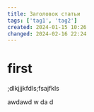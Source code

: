 ```yaml
---
title: Заголовок статьи
tags: ['tag1', 'tag2']
created: 2024-01-15 10:26
changed: 2024-02-16 22:24
---
```

# first
;dlkjjjkfdls;fsajfkls


awdawd
w
da
d
